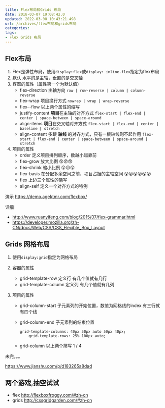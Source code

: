 ```yaml
---
title: Flex布局和Grids 布局
date: 2018-03-07 19:08:42.0
updated: 2022-03-08 10:43:21.498
url: /archives/flex布局和grids布局
categories: 
tags: 
- Flex Grids 布局
---
```




## Flex布局

1. Flex是弹性布局，使用`display:flex`或`display: inline-flex`指定为flex布局
2. 默认 水平的是主轴，垂直的是交叉轴
3. 容器的属性（属性第一个为默认值）
   - flex-direction 主轴方向 `row | row-reverse | column | column-reverse`
   - flex-wrap 项目换行方式 `nowrap | wrap | wrap-reverse`
   - flex--flow 以上两个属性的缩写
   - justify-content **项目**在主轴的对齐方式 `flex-start | flex-end | center | space-between | space-around`
   - align-items **项目**在交叉轴对齐方式 `flex-start | flex-end | center | baseline | stretch`
   - align-content 多跟 **轴线** 的对齐方式，只有一根轴线则不起作用 `flex-start | flex-end | center | space-between | space-around | stretch`
4. 项目的属性
   - order 定义项目排列顺序，数越小越靠前
   - flex-grow  放大比例 😵😵😵
   - flex-shrink  缩小比例 😵😵😵
   - flex-basis 在分配多余空间之前，项目占据的主轴空间 😵😵😵😵😵😵
   - flex 上边三个属性的简写
   - align-self 定义一个对齐方式的特例

演示 https://demo.agektmr.com/flexbox/

详细

- http://www.ruanyifeng.com/blog/2015/07/flex-grammar.html
- https://developer.mozilla.org/zh-CN/docs/Web/CSS/CSS_Flexible_Box_Layout

## Grids 网格布局

1. 使用`display:grid`指定为网格布局

2. 容器的属性

   - grid-template-row  定义行 有几个值就有几行
   - grid-template-column  定义列 有几个值就有几列

3. 项目的属性

   - grid-column-start  子元素列的开始位置，数值为网格线的index 有三行就有四个线

   - grid-column-end 子元素列的结束位置

     ```
     grid-template-columns: 40px 50px auto 50px 40px;
         grid-template-rows: 25% 100px auto;
     ```

   - grid-column 以上两个简写 1 / 4

未完。。。

https://www.jianshu.com/p/d183265a8dad

## 两个游戏,抽空试试

- flex http://flexboxfroggy.com/#zh-cn
- grids http://cssgridgarden.com/#zh-cn